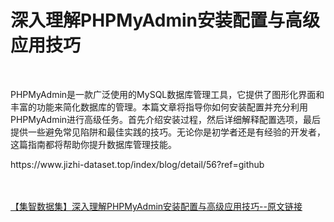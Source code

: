 <h1>深入理解PHPMyAdmin安装配置与高级应用技巧</h1><br /><p>PHPMyAdmin是一款广泛使用的MySQL数据库管理工具，它提供了图形化界面和丰富的功能来简化数据库的管理。本篇文章将指导你如何安装配置并充分利用PHPMyAdmin进行高级任务。首先介绍安装过程，然后详细解释配置选项，最后提供一些避免常见陷阱和最佳实践的技巧。无论你是初学者还是有经验的开发者，这篇指南都将帮助你提升数据库管理技能。</p><p>https://www.jizhi-dataset.top/index/blog/detail/56?ref=github</p><br /><br /><a href="https://www.jizhi-dataset.top/index/blog/detail/56?ref=github" target="_blank">【集智数据集】深入理解PHPMyAdmin安装配置与高级应用技巧--原文链接</a>